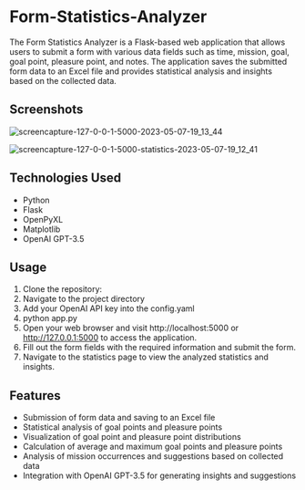# Form-Statistics-Analyzer
The Form Statistics Analyzer is a Flask-based web application that allows users to submit a form with various data fields such as time, mission, goal, goal point, pleasure point, and notes. The application saves the submitted form data to an Excel file and provides statistical analysis and insights based on the collected data.

## Screenshots
![screencapture-127-0-0-1-5000-2023-05-07-19_13_44](https://user-images.githubusercontent.com/46647858/236690342-41936c94-f3ec-44bb-9616-cee352370b01.png)

![screencapture-127-0-0-1-5000-statistics-2023-05-07-19_12_41](https://user-images.githubusercontent.com/46647858/236690346-a906f548-a46b-4736-93c3-3247ea218494.png)


## Technologies Used
- Python
- Flask
- OpenPyXL
- Matplotlib
- OpenAI GPT-3.5

## Usage
1. Clone the repository:
2. Navigate to the project directory
3. Add your OpenAI API key into the config.yaml
4. python app.py
6. Open your web browser and visit http://localhost:5000 or http://127.0.0.1:5000 to access the application.
6. Fill out the form fields with the required information and submit the form.
7. Navigate to the statistics page to view the analyzed statistics and insights.

## Features
- Submission of form data and saving to an Excel file
- Statistical analysis of goal points and pleasure points
- Visualization of goal point and pleasure point distributions
- Calculation of average and maximum goal points and pleasure points
- Analysis of mission occurrences and suggestions based on collected data
- Integration with OpenAI GPT-3.5 for generating insights and suggestions
